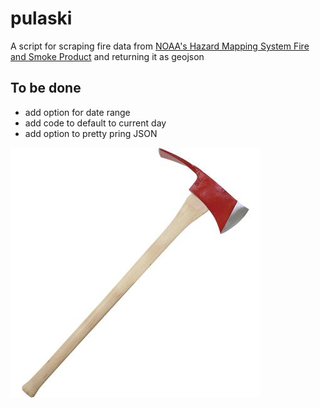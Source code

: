 # pulaski

A script for scraping fire data from [NOAA's Hazard Mapping System Fire and Smoke Product](https://www.ospo.noaa.gov/Products/land/hms.html#data) and returning it as geojson

## To be done

- add option for date range
- add code to default to current day
- add option to pretty pring JSON

![pulaski](./pulaski.jpg)